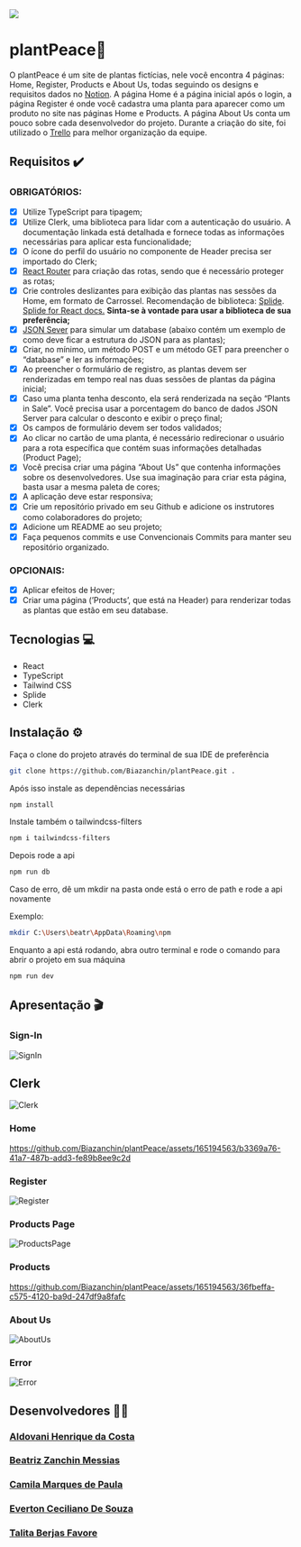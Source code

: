 <img src="./.github/preview.png"/>

# plantPeace🌱
O plantPeace é um site de plantas fictícias, nele você encontra 4 páginas: Home, Register, Products e About Us, todas seguindo os designs e requisitos dados no [Notion](https://dramatic-water-ade.notion.site/Desafio-2-Semana-8-956e3babfbc04f9aa29dde186cddaba5). A página Home é a página inicial após o login, a página Register é onde você cadastra uma planta para aparecer como um produto no site nas páginas Home e Products. A página About Us conta um pouco sobre cada desenvolvedor do projeto. Durante a criação do site, foi utilizado o  [Trello](https://trello.com/b/93wJ5xlD/challenge-02-pb) para melhor organização da equipe.

## Requisitos ✔️
### OBRIGATÓRIOS:
- [x] Utilize TypeScript para tipagem;
- [x] Utilize Clerk, uma biblioteca para lidar com a autenticação do usuário. A documentação linkada está detalhada e fornece todas as informações necessárias para aplicar esta funcionalidade;
- [x] O ícone do perfil do usuário no componente de Header precisa ser importado do Clerk;
- [x] [React Router](https://reactrouter.com/en/main) para criação das rotas, sendo que é necessário proteger as rotas;
- [x] Crie controles deslizantes para exibição das plantas nas sessões da Home, em formato de Carrossel. Recomendação de biblioteca: [Splide](https://splidejs.com/). [Splide for React docs.](https://splidejs.com/integration/react-splide/) **Sinta-se à vontade para usar a biblioteca de sua preferência;**
- [x] [JSON Sever](https://github.com/typicode/json-server) para simular um database (abaixo contém um exemplo de como deve ficar a estrutura do JSON para as plantas);
- [x] Criar, no mínimo, um método POST e um método GET para preencher o “database” e ler as informações;
- [x] Ao preencher o formulário de registro, as plantas devem ser renderizadas em tempo real nas duas sessões de plantas da página inicial;
- [x] Caso uma planta tenha desconto, ela será renderizada na seção “Plants in Sale”. Você precisa usar a porcentagem do banco de dados JSON Server para calcular o desconto e exibir o preço final;
- [x] Os campos de formulário devem ser todos validados;
- [x] Ao clicar no cartão de uma planta, é necessário redirecionar o usuário para a rota específica que contém suas informações detalhadas (Product Page);
- [x] Você precisa criar uma página “About Us” que contenha informações sobre os desenvolvedores. Use sua imaginação para criar esta página, basta usar a mesma paleta de cores;
- [x] A aplicação deve estar responsiva;
- [x] Crie um repositório privado em seu Github e adicione os instrutores como colaboradores do projeto;
- [x] Adicione um README ao seu projeto;
- [x] Faça pequenos commits e use Convencionais Commits para manter seu repositório organizado.

### OPCIONAIS:
- [x] Aplicar efeitos de Hover;
- [x] Criar uma página (’Products’, que está na Header) para renderizar todas as plantas que estão em seu database.

## Tecnologias 💻
* React
* TypeScript
* Tailwind CSS
* Splide
* Clerk

## Instalação ⚙️
Faça o clone do projeto através do terminal de sua IDE de preferência
```bash
git clone https://github.com/Biazanchin/plantPeace.git .
```

Após isso instale as dependências necessárias
```bash
npm install
```

Instale também o tailwindcss-filters
```bash
npm i tailwindcss-filters
```

Depois rode a api
```bash
npm run db
```

Caso de erro, dê um mkdir na pasta onde está o erro de path e rode a api novamente

Exemplo:
```bash
mkdir C:\Users\beatr\AppData\Roaming\npm
```

Enquanto a api está rodando, abra outro terminal e rode o comando para abrir o projeto em sua máquina
```bash
npm run dev
```

## Apresentação 🎬
### Sign-In
![SignIn](https://github.com/Biazanchin/plantPeace/assets/165194563/a197ae01-32ac-4507-992c-79b29e92d2b3)

## Clerk
![Clerk](https://github.com/Biazanchin/plantPeace/assets/165194563/3d7836cf-2883-4878-a325-3b07bcfad6dc)

### Home


https://github.com/Biazanchin/plantPeace/assets/165194563/b3369a76-41a7-487b-add3-fe89b8ee9c2d


### Register
![Register](https://github.com/Biazanchin/plantPeace/assets/165194563/5010c30b-3593-40bc-a21d-fec0093a1f4a)

### Products Page
![ProductsPage](https://github.com/Biazanchin/plantPeace/assets/165194563/d620fcb2-f21a-4635-8ed9-ec3df110daee)

### Products


https://github.com/Biazanchin/plantPeace/assets/165194563/36fbeffa-c575-4120-ba9d-247df9a8fafc


### About Us
![AboutUs](https://github.com/Biazanchin/plantPeace/assets/165194563/e9c55640-3bc8-461d-9f6d-40d00d0b5258)

### Error
![Error](https://github.com/Biazanchin/plantPeace/assets/165194563/0bb16270-5c0a-484a-abe3-44d6ccb3c2a4)

## Desenvolvedores 👨‍💻
### [Aldovani Henrique da Costa](https://github.com/Aldovani)
### [Beatriz Zanchin Messias](https://github.com/Biazanchin)
### [Camila Marques de Paula](https://github.com/itsmecamila)
### [Everton Ceciliano De Souza](https://github.com/EvertonCeciliano)
### [Talita Berjas Favore](https://github.com/itsmecamila)
